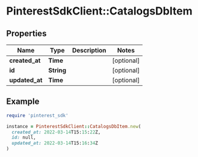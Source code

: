 # PinterestSdkClient::CatalogsDbItem

## Properties

| Name | Type | Description | Notes |
| ---- | ---- | ----------- | ----- |
| **created_at** | **Time** |  | [optional] |
| **id** | **String** |  | [optional] |
| **updated_at** | **Time** |  | [optional] |

## Example

```ruby
require 'pinterest_sdk'

instance = PinterestSdkClient::CatalogsDbItem.new(
  created_at: 2022-03-14T15:15:22Z,
  id: null,
  updated_at: 2022-03-14T15:16:34Z
)
```

